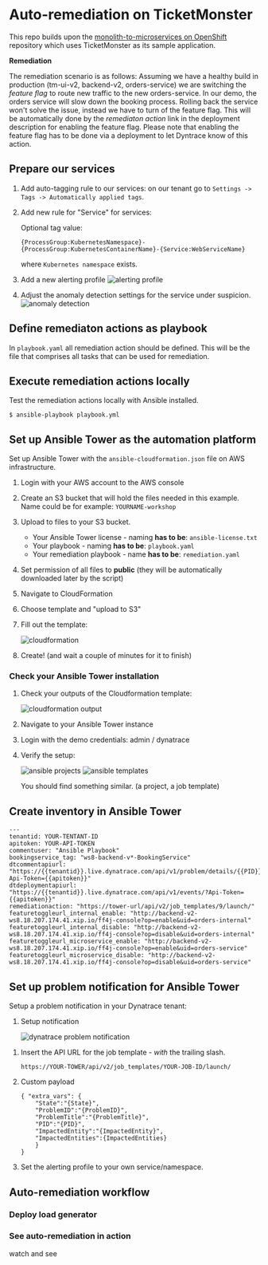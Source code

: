# Auto-remediation on TicketMonster

This repo builds upon the [monolith-to-microservices on OpenShift](https://github.com/dynatrace-innovationlab/monolith-to-microservice-openshift/) repository which uses TicketMonster as its sample application.


**Remediation**

The remediation scenario is as follows: Assuming we have a healthy build in production (tm-ui-v2, backend-v2, orders-service) we are switching the *feature flag* to route new traffic to the new orders-service. In our demo, the orders service will slow down the booking process. Rolling back the service won't solve the issue, instead we have to turn of the feature flag. This will be automatically done by the *remediaton action* link in the deployment description for enabling the feature flag. Please note that enabling the feature flag has to be done via a deployment to let Dyntrace know of this action.


## Prepare our services

1. Add auto-tagging rule to our services: on our tenant go to `Settings -> Tags -> Automatically applied tags`.
    
1. Add new rule for "Service" for services:

    Optional tag value:
    ```
    {ProcessGroup:KubernetesNamespace}-{ProcessGroup:KubernetesContainerName}-{Service:WebServiceName}
    ```
    where `Kubernetes namespace` exists.

1. Add a new alerting profile
    ![alerting profile](./assets/alerting-profile.png)

1. Adjust the anomaly detection settings for the service under suspicion. 
    ![anomaly detection](./assets/anomaly-detection.png)


## Define remediaton actions as playbook

In ```playbook.yaml``` all remediation action should be defined. This will be the file that comprises all tasks that can be used for remediation.

## Execute remediation actions locally

Test the remediation actions locally with Ansible installed.
```
$ ansible-playbook playbook.yml
```

## Set up Ansible Tower as the automation platform

Set up Ansible Tower with the `ansible-cloudformation.json` file on AWS infrastructure.

1. Login with your AWS account to the AWS console
1. Create an S3 bucket that will hold the files needed in this example. Name could be for example: `YOURNAME-workshop`
1. Upload to files to your S3 bucket.
    - Your Ansible Tower license - naming **has to be**: `ansible-license.txt`
    - Your playbook - naming **has to be**: `playbook.yaml`
    - Your remediation playbook - name **has to be**: `remediation.yaml`
1. Set permission of all files to **public** (they will be automatically downloaded later by the script)
1. Navigate to CloudFormation
1. Choose template and "upload to S3"
1. Fill out the template: 

    ![cloudformation](./assets/cloudformation-template.png)

1. Create! (and wait a couple of minutes for it to finish)

### Check your Ansible Tower installation

1. Check your outputs of the Cloudformation template:

    ![cloudformation output](./assets/cloudformation-outputs.png)

1. Navigate to your Ansible Tower instance
1. Login with the demo credentials: admin / dynatrace
1. Verify the setup:

    ![ansible projects](./assets/ansible-projects.png)
    ![ansible templates](./assets/ansible-templates.png)

    You should find something similar. (a project, a job template)

## Create inventory in Ansible Tower

```
---
tenantid: YOUR-TENTANT-ID
apitoken: YOUR-API-TOKEN
commentuser: "Ansible Playbook"
bookingservice_tag: "ws8-backend-v*-BookingService"
dtcommentapiurl: "https://{{tenantid}}.live.dynatrace.com/api/v1/problem/details/{{PID}}/comments?Api-Token={{apitoken}}"
dtdeploymentapiurl: "https://{{tenantid}}.live.dynatrace.com/api/v1/events/?Api-Token={{apitoken}}"
remediationaction: "https://tower-url/api/v2/job_templates/9/launch/"
featuretoggleurl_internal_enable: "http://backend-v2-ws8.18.207.174.41.xip.io/ff4j-console?op=enable&uid=orders-internal"
featuretoggleurl_internal_disable: "http://backend-v2-ws8.18.207.174.41.xip.io/ff4j-console?op=disable&uid=orders-internal"
featuretoggleurl_microservice_enable: "http://backend-v2-ws8.18.207.174.41.xip.io/ff4j-console?op=enable&uid=orders-service"
featuretoggleurl_microservice_disable: "http://backend-v2-ws8.18.207.174.41.xip.io/ff4j-console?op=disable&uid=orders-service"
```


## Set up problem notification for Ansible Tower

Setup a problem notification in your Dynatrace tenant:

1. Setup notification

    ![dynatrace problem notification](./assets/dynatrace-problem-notification1.png)

<!--
1. Insert credentials and job template url (copy template url from the CloudFormation template outputs)

    ![dynatrace problem notification](./assets/dynatrace-problem-notification2.png)
-->
1. Insert the API URL for the job template - *with* the trailing slash.
    ```
    https://YOUR-TOWER/api/v2/job_templates/YOUR-JOB-ID/launch/
 
    ```

1. Custom payload
    ```
    { "extra_vars": {
        "State":"{State}",
        "ProblemID":"{ProblemID}",
        "ProblemTitle":"{ProblemTitle}",
        "PID":"{PID}",
        "ImpactedEntity":"{ImpactedEntity}",
        "ImpactedEntities":{ImpactedEntities}
        }
    }
    ```

1.  Set the alerting profile to your own service/namespace.

## Auto-remediation workflow



### Deploy load generator


### See auto-remediation in action

watch and see

